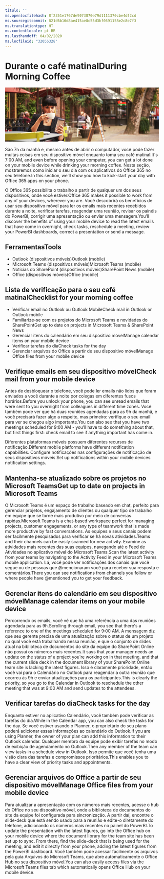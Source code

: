 ```yaml
---
título: ''
ms.openlocfilehash: 8f2351e1767de9073870e79d1111370cbe4df2cd
ms.sourcegitcommit: 821d6b16d8ae415ae8c55d3bf0691158e2c8e7f3
ms.translationtype: HT
ms.contentlocale: pt-BR
ms.lasthandoff: 04/02/2020
ms.locfileid: "32056328"
---
```

# <a name="during-morning-coffee"></a><span data-ttu-id="193d7-102">Durante o café matinal</span><span class="sxs-lookup"><span data-stu-id="193d7-102">During Morning Coffee</span></span>

![Visual do café matinal](media/ditl_coffee.png)

<span data-ttu-id="193d7-104">São 7h da manhã e, mesmo antes de abrir o computador, você pode fazer muitas coisas em seu dispositivo móvel enquanto toma seu café matinal.</span><span class="sxs-lookup"><span data-stu-id="193d7-104">It's 7:00 AM, and even before opening your computer, you can get a lot done on your mobile device while drinking your morning coffee.</span></span> <span data-ttu-id="193d7-105">Nesta seção, mostraremos como iniciar o seu dia com os aplicativos do Office 365 no seu telefone.</span><span class="sxs-lookup"><span data-stu-id="193d7-105">In this section, we'll show you how to kick-start your day with Office 365 apps on your phone.</span></span>

<span data-ttu-id="193d7-106">O Office 365 possibilita o trabalho a partir de qualquer um dos seus dispositivos, onde você estiver.</span><span class="sxs-lookup"><span data-stu-id="193d7-106">Office 365 makes it possible to work from any of your devices, wherever you are.</span></span> <span data-ttu-id="193d7-107">Você descobrirá os benefícios de usar seu dispositivo móvel para ler os emails mais recentes recebidos durante a noite, verificar tarefas, reagendar uma reunião, revisar os painéis do PowerBI, corrigir uma apresentação ou enviar uma mensagem.</span><span class="sxs-lookup"><span data-stu-id="193d7-107">You'll discover the benefits of using your mobile device to read the latest emails that have come in overnight, check tasks, reschedule a meeting, review your PowerBI dashboards, correct a presentation or send a message.</span></span> 

## <a name="tools"></a><span data-ttu-id="193d7-108">Ferramentas</span><span class="sxs-lookup"><span data-stu-id="193d7-108">Tools</span></span>
- <span data-ttu-id="193d7-109">Outlook (dispositivos móveis)</span><span class="sxs-lookup"><span data-stu-id="193d7-109">Outlook (mobile)</span></span>
- <span data-ttu-id="193d7-110">Microsoft Teams (dispositivos móveis)</span><span class="sxs-lookup"><span data-stu-id="193d7-110">Microsoft Teams (mobile)</span></span>
- <span data-ttu-id="193d7-111">Notícias do SharePoint (dispositivos móveis)</span><span class="sxs-lookup"><span data-stu-id="193d7-111">SharePoint News (mobile)</span></span>
- <span data-ttu-id="193d7-112">Office (dispositivos móveis)</span><span class="sxs-lookup"><span data-stu-id="193d7-112">Office (mobile)</span></span>

## <a name="checklist-for-your-morning-coffee"></a><span data-ttu-id="193d7-113">Lista de verificação para o seu café matinal</span><span class="sxs-lookup"><span data-stu-id="193d7-113">Checklist for your morning coffee</span></span>
- <span data-ttu-id="193d7-114">Verificar email no Outlook ou Outlook Mobile</span><span class="sxs-lookup"><span data-stu-id="193d7-114">Check mail in Outlook or Outlook mobile</span></span>
- <span data-ttu-id="193d7-115">Familiarize-se com os projetos do Microsoft Teams e novidades do SharePoint</span><span class="sxs-lookup"><span data-stu-id="193d7-115">Get up to date on projects in Microsoft Teams & SharePoint News</span></span>
- <span data-ttu-id="193d7-116">Gerenciar itens do calendário em seu dispositivo móvel</span><span class="sxs-lookup"><span data-stu-id="193d7-116">Manage calendar items on your mobile device</span></span>
- <span data-ttu-id="193d7-117">Verificar tarefas do dia</span><span class="sxs-lookup"><span data-stu-id="193d7-117">Check tasks for the day</span></span>
- <span data-ttu-id="193d7-118">Gerenciar arquivos do Office a partir de seu dispositivo móvel</span><span class="sxs-lookup"><span data-stu-id="193d7-118">Manage Office files from your mobile device</span></span> 

## <a name="check-mail-from-your-mobile-device"></a><span data-ttu-id="193d7-119">Verifique emails em seu dispositivo móvel</span><span class="sxs-lookup"><span data-stu-id="193d7-119">Check mail from your mobile device</span></span>
<span data-ttu-id="193d7-120">Antes de desbloquear o telefone, você pode ler emails não lidos que foram enviados a você durante a noite por colegas em diferentes fusos horários.</span><span class="sxs-lookup"><span data-stu-id="193d7-120">Before you unlock your phone, you can see unread emails that were sent to you overnight from colleagues in different time zones.</span></span> <span data-ttu-id="193d7-121">Você também pode ver que há duas reuniões agendadas para as 9h da manhã, e você precisará fazer algo a respeito, mas primeiro: verifique o seu email para ver se chegou algo importante.</span><span class="sxs-lookup"><span data-stu-id="193d7-121">You can also see that you have two meetings scheduled for 9:00 AM - you'll have to do something about that, but first things first: check email to see if anything important has come in.</span></span>

<span data-ttu-id="193d7-122">Diferentes plataformas móveis possuem diferentes recursos de notificação.</span><span class="sxs-lookup"><span data-stu-id="193d7-122">Different mobile platforms have different notification capabilities.</span></span> <span data-ttu-id="193d7-123">Configure notificações nas configurações de notificação de seus dispositivos móveis.</span><span class="sxs-lookup"><span data-stu-id="193d7-123">Set up notifications within your mobile devices notification settings.</span></span> 

## <a name="get-up-to-date-on-projects-in-microsoft-teams"></a><span data-ttu-id="193d7-124">Mantenha-se atualizado sobre os projetos no Microsoft Teams</span><span class="sxs-lookup"><span data-stu-id="193d7-124">Get up to date on projects in Microsoft Teams</span></span>
<span data-ttu-id="193d7-125">O Microsoft Teams é um espaço de trabalho baseado em chat, perfeito para gerenciar projetos, engajamento de clientes ou qualquer tipo de trabalho em equipe que se torne mais produtivo por meio de conversas rápidas.</span><span class="sxs-lookup"><span data-stu-id="193d7-125">Microsoft Teams is a chat-based workspace perfect for managing projects, customer engagements, or any type of teamwork that is made more productive by fast conversations.</span></span> <span data-ttu-id="193d7-126">As equipes e seus canais podem ser facilmente pesquisados para verificar se há novas atividades.</span><span class="sxs-lookup"><span data-stu-id="193d7-126">Teams and their channels can be easily scanned for new activity.</span></span> <span data-ttu-id="193d7-127">Examine as atividades mais recentes das suas equipes, navegando até o Feed de Atividades no aplicativo móvel do Microsoft Teams.</span><span class="sxs-lookup"><span data-stu-id="193d7-127">Scan the latest activity from your teams by navigating to the Activity Feed in your Microsoft Teams mobile application.</span></span> <span data-ttu-id="193d7-128">Lá, você pode ver notificações dos canais que você segue ou de pessoas que @mencionaram você para receber sua resposta e comentários.</span><span class="sxs-lookup"><span data-stu-id="193d7-128">There you can see notifications from channels you follow or where people have @mentioned you to get your feedback.</span></span>  

## <a name="manage-calendar-items-on-your-mobile-device"></a><span data-ttu-id="193d7-129">Gerenciar itens do calendário em seu dispositivo móvel</span><span class="sxs-lookup"><span data-stu-id="193d7-129">Manage calendar items on your mobile device</span></span>
<span data-ttu-id="193d7-130">Percorrendo os emails, você vê que há uma referência a uma das reuniões agendada para as 9h.</span><span class="sxs-lookup"><span data-stu-id="193d7-130">Scrolling through email, you see that there's a reference to one of the meetings scheduled for 9:00 AM.</span></span> <span data-ttu-id="193d7-131">A mensagem diz que seu gerente precisa de uma atualização sobre o status de um projeto no qual você está trabalhando nessa reunião, e que o conjunto de slides atual na biblioteca de documentos do site da equipe do SharePoint Online não possui os números mais recentes.</span><span class="sxs-lookup"><span data-stu-id="193d7-131">It says that your manager needs an update on the status of a project you're working on in that meeting, and that the current slide deck in the document library of your SharePoint Online team site is lacking the latest figures.</span></span> <span data-ttu-id="193d7-132">Isso é claramente prioridade, então você vai para o Calendário no Outlook para reagendar a outra reunião que ocorreu às 9h e enviar atualizações para os participantes.</span><span class="sxs-lookup"><span data-stu-id="193d7-132">This is clearly the priority, so you go to the Calendar in Outlook to reschedule the other meeting that was at 9:00 AM and send updates to the attendees.</span></span>

## <a name="check-tasks-for-the-day"></a><span data-ttu-id="193d7-133">Verificar tarefas do dia</span><span class="sxs-lookup"><span data-stu-id="193d7-133">Check tasks for the day</span></span>
<span data-ttu-id="193d7-134">Enquanto estiver no aplicativo Calendário, você também pode verificar as tarefas do dia.</span><span class="sxs-lookup"><span data-stu-id="193d7-134">While in the Calendar app, you can also check the tasks for the day.</span></span> <span data-ttu-id="193d7-135">Se você estiver usando o Planner, o proprietário do seu plano poderá adicionar essas informações ao calendário do Outlook.</span><span class="sxs-lookup"><span data-stu-id="193d7-135">If you are using Planner, the owner of your plan can add this information to their Outlook calendar.</span></span> <span data-ttu-id="193d7-136">Qualquer membro da equipe pode exibir tarefas no modo de exibição de agendamento no Outlook.</span><span class="sxs-lookup"><span data-stu-id="193d7-136">Then any member of the team can view tasks in a schedule view in Outlook.</span></span> <span data-ttu-id="193d7-137">Isso permite que você tenha uma visão clara das tarefas e compromissos prioritários.</span><span class="sxs-lookup"><span data-stu-id="193d7-137">This enables you to have a clear view of priority tasks and appointments.</span></span>  

## <a name="manage-office-files-from-your-mobile-device"></a><span data-ttu-id="193d7-138">Gerenciar arquivos do Office a partir de seu dispositivo móvel</span><span class="sxs-lookup"><span data-stu-id="193d7-138">Manage Office files from your mobile device</span></span>
<span data-ttu-id="193d7-139">Para atualizar a apresentação com os números mais recentes, acesse o hub do Office no seu dispositivo móvel, onde a biblioteca de documentos do site da equipe foi configurada para sincronização. A partir daí, encontre o slide-deck que está sendo usado para a reunião e edite-o diretamente do telefone, adicionando os números mais recentes no painel do PowerBI.</span><span class="sxs-lookup"><span data-stu-id="193d7-139">To update the presentation with the latest figures, go into the Office hub on your mobile device where the document library for the team site has been set up to sync. From there, find the slide-deck that is being used for the meeting, and edit it directly from your phone, adding the latest figures from the PowerBI dashboard.</span></span> <span data-ttu-id="193d7-140">Você também pode acessar facilmente os arquivos pela guia Arquivos do Microsoft Teams, que abre automaticamente o Office Hub no seu dispositivo móvel.</span><span class="sxs-lookup"><span data-stu-id="193d7-140">You can also easily access files via the Microsoft Teams files tab which automatically opens Office Hub on your mobile device.</span></span> 
